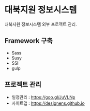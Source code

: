 # 대북지원 정보시스템
대북지원 정보시스템 외부 프로젝트 관리.

## Framework 구축
 - Sass
 - Susy
 - SSI
 - gulp

 ## 프로젝트 관리
 - 일정관리 : https://goo.gl/JuVLNp
 - 사이트맵 : https://designens.github.io